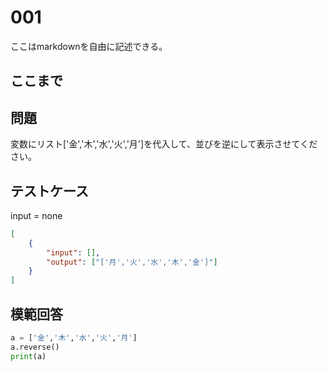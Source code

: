 # 001

ここはmarkdownを自由に記述できる。

ここまで
---
## 問題

変数にリスト['金','木','水','火','月']を代入して、並びを逆にして表示させてください。

## テストケース
input = none
```json
[
	{
		"input": [],
		"output": ["['月','火','水','木','金']"]
  	}
]
```

## 模範回答
```python
a = ['金','木','水','火','月']
a.reverse()
print(a)
```